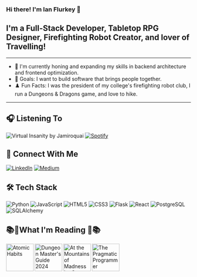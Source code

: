 ### Hi there! I'm Ian Flurkey 👋

## I'm a Full-Stack Developer, Tabletop RPG Designer, Firefighting Robot Creator, and lover of Travelling!

---

- 🧠 I'm currently honing and expanding my skills in backend architecture and frontend optimization.
- 🥅 Goals: I want to build software that brings people together.
- ♟️ Fun Facts: I was the president of my college's firefighting robot club, I run a Dungeons & Dragons game, and love to hike.

---

## 🎧 Listening To

![Virtual Insanity by Jamiroquai](https://upload.wikimedia.org/wikipedia/en/7/7d/Virtualinsanity.jpg)
[![Spotify](https://img.shields.io/badge/Spotify-1ED760?&style=for-the-badge&logo=spotify&logoColor=white)](https://open.spotify.com/track/2Bxt2qamL6iu0XN0Td484J)



## 🔗 Connect With Me

[![LinkedIn](https://img.shields.io/badge/linkedin-%230077B5.svg?&style=for-the-badge&logo=linkedin&logoColor=white)](https://www.linkedin.com/in/IanFlurkey)
[![Medium](https://img.shields.io/badge/medium-%2312100E.svg?&style=for-the-badge&logo=medium&logoColor=white)](https://medium.com/@ianflurkey)



## 🛠️ Tech Stack

![Python](https://img.shields.io/badge/Python-3776AB?style=for-the-badge&logo=python&logoColor=white)
![JavaScript](https://img.shields.io/badge/JavaScript-F7DF1E?style=for-the-badge&logo=javascript&logoColor=black)
![HTML5](https://img.shields.io/badge/HTML5-E34F26?style=for-the-badge&logo=html5&logoColor=white)
![CSS3](https://img.shields.io/badge/CSS3-1572B6?style=for-the-badge&logo=css3&logoColor=white)
![Flask](https://img.shields.io/badge/Flask-000000?style=for-the-badge&logo=flask&logoColor=white)
![React](https://img.shields.io/badge/React-20232A?style=for-the-badge&logo=react&logoColor=61DAFB)
![PostgreSQL](https://img.shields.io/badge/PostgreSQL-4169E1?style=for-the-badge&logo=postgresql&logoColor=white)
![SQLAlchemy](https://img.shields.io/badge/SQLAlchemy-8B0000?style=for-the-badge&logo=alchemy&logoColor=white)



## 📚📖What I'm Reading 📖📚

<a href="https://jamesclear.com/atomic-habits"><img src="https://images-na.ssl-images-amazon.com/images/I/91bYsX41DVL.jpg" alt="Atomic Habits" width="75" align="left" /></a>
<a href="https://marketplace.dndbeyond.com/category/3710000?pid=DB3710000"><img src="https://m.media-amazon.com/images/I/71eoWzOm4-L._SL1500_.jpg" alt="Dungeon Master's Guide 2024" width="75" align="left" /></a>
<a href="https://www.darkhorse.com/Books/3009-552/H-P-Lovecrafts-At-the-Mountains-of-Madness-HC-Deluxe-Edition"><img src="https://images.darkhorse.com/covers/600/30/3009552.jpg" alt="At the Mountains of Madness by Gou Tanabe" width="75" align="left" /></a>
<a href="https://www.amazon.com/Pragmatic-Programmer-Anniversary-Journey-Mastery/dp/B0833FBNHV/ref=sr_1_1?crid=1PF9GP1CSKGCL&dib=eyJ2IjoiMSJ9.84Xun4zePRzxcYJXHbNXBwMOTRWELjWKhP0DD7ztdgRla4a-08KV-6a5A5pNov63rT0efN8c1emilWxcqCc3o-5qZmUcT5smTBULMTZAyJS_nutVmfZqwv0wgHJ_L-qqb3xkgmj5AK4Dt4SFPaKnFhQU_wVlizvSpQ5Rg93d6kuVop4C_x5A3uM2Nn4Rya--MzxvjUwAPjdKPqxUUl1fptlKG7OotvUrdDGOT-XZiZE.z61O5ERU3AtNHM2179FlJefleaWWS26_-5laJmeHjDc&dib_tag=se&keywords=the+pragmatic+programmer&qid=1752099781&s=books&sprefix=the+pragmatic+programmer%2Cstripbooks%2C74&sr=1-1"><img src="https://m.media-amazon.com/images/I/91WFb-PpoNL._SL1500_.jpg" alt="The Pragmatic Programmer" width="75" align="left" /></a>
